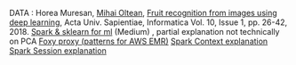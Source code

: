 DATA : Horea Muresan, [Mihai Oltean](https://mihaioltean.github.io), [Fruit recognition from images using deep learning](https://www.researchgate.net/publication/321475443_Fruit_recognition_from_images_using_deep_learning), Acta Univ. Sapientiae, Informatica Vol. 10, Issue 1, pp. 26-42, 2018.
[Spark & sklearn for ml](https://towardsdatascience.com/apache-spark-mllib-vs-scikit-learn-building-machine-learning-pipelines-be49ecc69a82) (Medium) , partial explanation not technically on PCA
[Foxy proxy (patterns for AWS EMR)](https://answersforaws.com/episodes/1-foxyproxy/)
[Spark Context explanation](https://spark.apache.org/docs/3.1.1/api/python/reference/api/pyspark.SparkContext.html)
[Spark Session explanation](https://spark.apache.org/docs/latest/api/python/reference/pyspark.sql/spark_session.html)